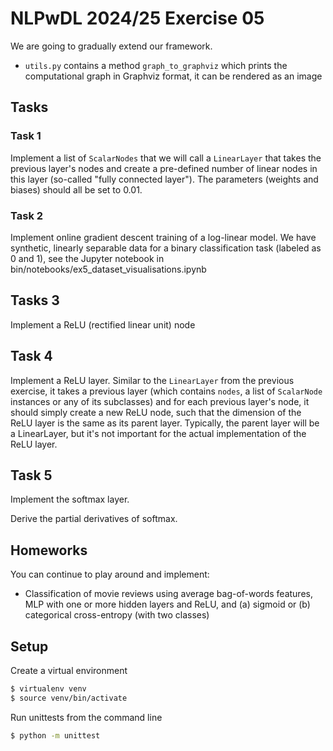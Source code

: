 # NLPwDL 2024/25 Exercise 05

We are going to gradually extend our framework.

* `utils.py` contains a method `graph_to_graphviz` which prints the computational graph in Graphviz format, it can be rendered as an image 

## Tasks

### Task 1

Implement a list of `ScalarNodes` that we will call a `LinearLayer` that takes the previous layer's nodes and create a pre-defined number of linear nodes in this layer (so-called "fully connected layer"). The parameters (weights and biases) should all be set to 0.01.

### Task 2

Implement online gradient descent training of a log-linear model. We have synthetic, linearly separable data for a binary classification task (labeled as 0 and 1), see the Jupyter notebook in bin/notebooks/ex5_dataset_visualisations.ipynb

## Tasks 3

Implement a ReLU (rectified linear unit) node

## Task 4

Implement a ReLU layer. Similar to the `LinearLayer` from the previous exercise, it takes a previous layer (which contains `nodes`, a list of `ScalarNode` instances or any of its subclasses) and for each previous layer's node, it should simply create a new ReLU node, such that the dimension of the ReLU layer is the same as its parent layer. Typically, the parent layer will be a LinearLayer, but it's not important for the actual implementation of the ReLU layer.

## Task 5

Implement the softmax layer.

Derive the partial derivatives of softmax.

## Homeworks

You can continue to play around and implement:

- Classification of movie reviews using average bag-of-words features, MLP with one or more hidden layers and ReLU, and (a) sigmoid or (b) categorical cross-entropy (with two classes)


## Setup

Create a virtual environment

```bash
$ virtualenv venv
$ source venv/bin/activate
```

Run unittests from the command line

```bash
$ python -m unittest
```